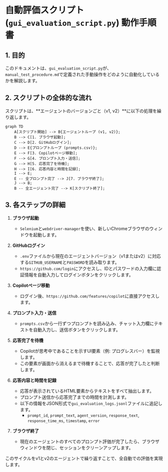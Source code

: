 # 自動評価スクリプト (`gui_evaluation_script.py`) 動作手順書

## 1. 目的

このドキュメントは、`gui_evaluation_script.py`が、`manual_test_procedure.md`で定義された手動操作をどのように自動化しているかを解説します。

## 2. スクリプトの全体的な流れ

スクリプトは、**エージェントのバージョンごと（v1, v2）**に以下の処理を繰り返します。

```mermaid
graph TD
    A[スクリプト開始] --> B{エージェントループ (v1, v2)};
    B --> C[1. ブラウザ起動];
    C --> D[2. GitHubログイン];
    D --> E{プロンプトループ (prompts.csv)};
    E --> F[3. Copilotページ移動];
    F --> G[4. プロンプト入力・送信];
    G --> H[5. 応答完了を待機];
    H --> I[6. 応答内容と時間を記録];
    I --> E;
    E -- 全プロンプト完了 --> J[7. ブラウザ終了];
    J --> B;
    B -- 全エージェント完了 --> K[スクリプト終了];
```

## 3. 各ステップの詳細

1.  **ブラウザ起動**
    - `Selenium`と`webdriver-manager`を使い、新しいChromeブラウザのウィンドウを起動します。

2.  **GitHubログイン**
    - `.env`ファイルから現在のエージェントバージョン（v1またはv2）に対応する`GITHUB_USERNAME`と`PASSWORD`を読み取ります。
    - `https://github.com/login`にアクセスし、IDとパスワードの入力欄に認証情報を自動入力してログインボタンをクリックします。

3.  **Copilotページ移動**
    - ログイン後、`https://github.com/features/copilot`に直接アクセスします。

4.  **プロンプト入力・送信**
    - `prompts.csv`から一行ずつプロンプトを読み込み、チャット入力欄にテキストを自動入力し、送信ボタンをクリックします。

5.  **応答完了を待機**
    - Copilotが思考中であることを示すUI要素（例: プログレスバー）を監視します。
    - この要素が画面から消えるまで待機することで、応答が完了したと判断します。

6.  **応答内容と時間を記録**
    - 応答が表示されているHTML要素からテキストをすべて抽出します。
    - プロンプト送信から応答完了までの時間を計測します。
    - 以下の情報をJSON形式で`gui_evaluation_logs.jsonl`ファイルに追記します。
      - `prompt_id`, `prompt_text`, `agent_version`, `response_text`, `response_time_ms`, `timestamp`, `error`

7.  **ブラウザ終了**
    - 現在のエージェントのすべてのプロンプト評価が完了したら、ブラウザウィンドウを閉じ、セッションをクリーンアップします。

このサイクルをv1とv2のエージェントで繰り返すことで、全自動での評価を実現します。
